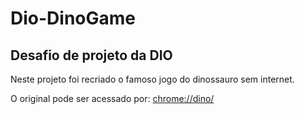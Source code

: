 # Dio-DinoGame
## Desafio de projeto da DIO
Neste projeto foi recriado o famoso jogo do dinossauro sem internet.

O original pode ser acessado por: [chrome://dino/](chrome://dino/) 
